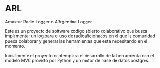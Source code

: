 # ARL
Amateur Radio Logger o ARrgentina Logger

Este es un proyecto de software codigo abierto colaborativo que busca implementar un log para el uso de radioaficionados en el que la comunidad pueda colaborar y generar las herramientas que esta necesitando en el momento.

Inicialmente el proyecto contemplara el desarrollo de la herramienta con el modelo MVC provisto por Python y un motor de base de datos postgres.
